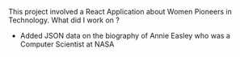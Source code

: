 This project involved a React Application about Women Pioneers in Technology.
What did I work on ?
- Added JSON data on the biography of Annie Easley who was a Computer Scientist at NASA
